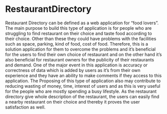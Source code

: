 # RestaurantDirectory
   Restaurant Directory can be defined as a web application for “food lovers”. The main purpose to build this type of application is for people who are struggling to find restaurant on their choice and taste food according to their choice. Other than these they could have problems with the facilities such as space, parking, kind of food, cost of food. Therefore, this is a solution application for them to overcome the problems and it’s beneficial for the users to find their own choice of restaurant and on the other hand it’s also beneficial for restaurant owners for the publicity of their restaurants and demand. One of the major event in this application is accuracy or correctness of data which is added by users as it’s from their own experience and they have an ability to make comments if they access to this application. The Proposing of this type of   application also may contribute to reducing wasting of money, time, interest of users and as this is very useful for the people who are mostly spending a busy lifestyle. As the restaurant directory give whole description of the restaurant, the users can easily find a nearby restaurant on their choice and thereby it proves the user satisfaction as well.
